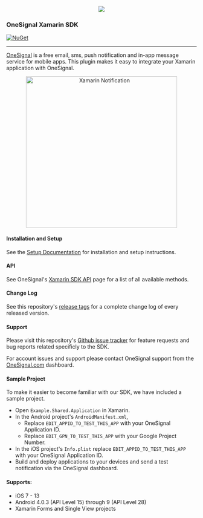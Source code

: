 <p align="center">
  <img src="https://media.onesignal.com/cms/Website%20Layout/logo-red.svg"/>
</p>

### OneSignal Xamarin SDK
[![NuGet](https://img.shields.io/nuget/v/OneSignalSDK.Xamarin.svg?label=NuGet)](https://www.nuget.org/packages/OneSignalSDK.Xamarin)

---

[OneSignal](https://onesignal.com) is a free email, sms, push notification and in-app message service for mobile apps. This plugin makes it easy to integrate your Xamarin application with OneSignal.

<p align="center"><img src="https://app.onesignal.com/images/android_and_ios_notification_image.gif" width="400" alt="Xamarin Notification"></p>

#### Installation and Setup
See the [Setup Documentation](https://documentation.onesignal.com/docs/xamarin-sdk-setup) for installation and setup instructions.

#### API
See OneSignal's [Xamarin SDK API](https://documentation.onesignal.com/docs/xamarin-sdk) page for a list of all available methods.

#### Change Log
See this repository's [release tags](https://github.com/OneSignal/OneSignal-Xamarin-SDK/releases) for a complete change log of every released version.

#### Support
Please visit this repository's [Github issue tracker](https://github.com/OneSignal/OneSignal-Xamarin-SDK/issues) for feature requests and bug reports related specificly to the SDK.

For account issues and support please contact OneSignal support from the [OneSignal.com](https://onesignal.com) dashboard.

#### Sample Project
To make it easier to become familiar with our SDK, we have included a sample project.
* Open ```Example.Shared.Application``` in Xamarin.
* In the Android project's ```AndroidManifest.xml```,
  * Replace ```EDIT_APPID_TO_TEST_THIS_APP``` with your OneSignal Application ID.
  * Replace ```EDIT_GPN_TO_TEST_THIS_APP``` with your Google Project Number.
* In the iOS project's ```Info.plist``` replace ```EDIT_APPID_TO_TEST_THIS_APP``` with your OneSignal Application ID.
* Build and deploy applications to your devices and send a test notification via the OneSignal dashboard.

#### Supports:
* iOS 7 - 13
* Android 4.0.3 (API Level 15) through 9 (API Level 28)
* Xamarin Forms and Single View projects
